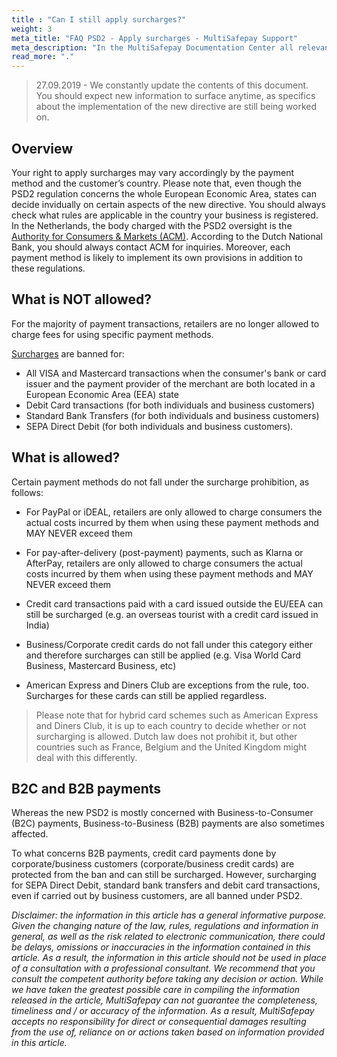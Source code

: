 ```yaml
---
title : "Can I still apply surcharges?"
weight: 3
meta_title: "FAQ PSD2 - Apply surcharges - MultiSafepay Support"
meta_description: "In the MultiSafepay Documentation Center all relevant information regarding our Plugins and API. As well as Support pages for Payment Method, Tools and General Questions. You can also find the contact details of our Support Team and Integration Team."
read_more: "."
---
```

> 27.09.2019 - We constantly update the contents of this document. You should expect new information to surface anytime, as specifics about the implementation of the new directive are still being worked on.  

## Overview
Your right to apply surcharges may vary accordingly by the payment method and the customer’s country. Please note that, even though the PSD2 regulation concerns the whole European Economic Area, states can decide invidually on certain aspects of the new directive. You should always check what rules are applicable in the country your business is registered. In the Netherlands, the body charged with the PSD2 oversight is the [Authority for Consumers & Markets (ACM)](https://www.acm.nl). According to the Dutch National Bank, you should always contact ACM for inquiries. Moreover, each payment method is likely to implement its own provisions in addition to these regulations.

## What is NOT allowed?
For the majority of payment transactions, retailers are no longer allowed to charge fees for using specific payment methods. 

[Surcharges](/faq/getting-started/glossary/#surcharge) are banned for:

* All VISA and Mastercard transactions when the consumer's bank or card issuer and the payment provider of the merchant are both located in a European Economic Area (EEA) state
* Debit Card transactions (for both individuals and business customers)
* Standard Bank Transfers (for both individuals and business customers)
* SEPA Direct Debit (for both individuals and business customers).

## What is allowed?
Certain payment methods do not fall under the surcharge prohibition, as follows:

* For PayPal or iDEAL, retailers are only allowed to charge consumers the actual costs incurred by them when using these payment methods and MAY NEVER exceed them

* For pay-after-delivery (post-payment) payments, such as Klarna or AfterPay, retailers are only allowed to charge consumers the actual costs incurred by them when using these payment methods and MAY NEVER exceed them

* Credit card transactions paid with a card issued outside the EU/EEA can still be surcharged (e.g. an overseas tourist with a credit card issued in India)

* Business/Corporate credit cards do not fall under this category either and therefore surcharges can still be applied (e.g. Visa World Card Business, Mastercard Business, etc)

* American Express and Diners Club are exceptions from the rule, too. Surcharges for these cards can still be applied regardless.


> Please note that for hybrid card schemes such as American Express and Diners Club, it is up to each country to decide whether or not surcharging is allowed. Dutch law does not prohibit it, but other countries such as France, Belgium and the United Kingdom might deal with this differently.

## B2C and B2B payments 
Whereas the new PSD2 is mostly concerned with Business-to-Consumer (B2C) payments, Business-to-Business (B2B) payments are also sometimes affected.

To what concerns B2B payments, credit card payments done by corporate/business customers (corporate/business credit cards) are protected from the ban and can still be surcharged. However, surcharging for SEPA Direct Debit, standard bank transfers and debit card transactions, even if carried out by business customers, are all banned under PSD2. 



_Disclaimer: the information in this article has a general informative purpose. Given the changing nature of the law, rules, regulations and information in general, as well as the risk related to electronic communication, there could be delays, omissions or inaccuracies in the information contained in this article. As a result, the information in this article should not be used in place of a consultation with a professional consultant. We recommend that you consult the competent authority before taking any decision or action. While we have taken the greatest possible care in compiling the information released in the article, MultiSafepay can not guarantee the completeness, timeliness and / or accuracy of the information. As a result, MultiSafepay accepts no responsibility for direct or consequential damages resulting from the use of, reliance on or actions taken based on information provided in this article._
